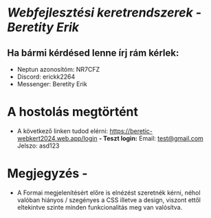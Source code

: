 # _Webfejlesztési keretrendszerek - Beretity Erik_

## Ha bármi kérdésed lenne írj rám kérlek:
- Neptun azonosítóm: NR7CFZ
- Discord: erickk2264
- Messenger: Beretity Erik
# A hostolás megtörtént
- A következő linken tudod elérni:
https://beretic-webkert2024.web.app/login
  **- Teszt login:** 
  Email: test@gmail.com  Jelszo: asd123

# Megjegyzés -
- A Formai megjelenítésért előre is elnézést szeretnék kérni, néhol  valóban hiányos /
szegényes a CSS illetve a design, viszont ettől eltekintve szinte minden funkcionalitás meg van valósítva.


